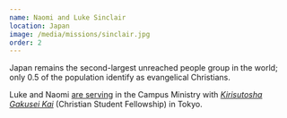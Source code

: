 ```yaml
---
name: Naomi and Luke Sinclair
location: Japan
image: /media/missions/sinclair.jpg
order: 2
---
```


Japan remains the second-largest unreached people group in the world; 
only 0.5 of the population identify as evangelical Christians. 

Luke and Naomi [are serving](https://www.nelsonanglican.nz/korero/gods-work-in-japan) in the 
Campus Ministry with 
[_Kirisutosha Gakusei Kai_](https://www.kgkjapan.org/en/%E5%AD%A6%E7%94%9F%E5%AE%A3%E6%95%99%E5%B1%80) (Christian Student Fellowship) in Tokyo.
